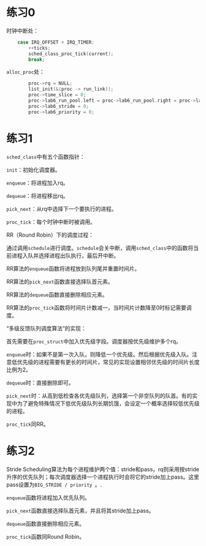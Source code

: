 # 练习0

时钟中断处：

```c
    case IRQ_OFFSET + IRQ_TIMER:
        ++ticks;
        sched_class_proc_tick(current);
        break;
```

`alloc_proc`处：

```c
        proc->rq = NULL;
        list_init(&(proc -> run_link));
        proc->time_slice = 0;
        proc->lab6_run_pool.left = proc->lab6_run_pool.right = proc->lab6_run_pool.parent = NULL;
        proc->lab6_stride = 0;
        proc->lab6_priority = 0;
```
# 练习1

`sched_class`中有五个函数指针：

`init`：初始化调度器。

`enqueue`：将进程加入rq。

`dequeue`：将进程移出rq。

`pick_next`：从rq中选择下一个要执行的进程。

`proc_tick`：每个时钟中断时被调用。



RR（Round Robin）下的调度过程：

通过调用`schedule`进行调度。`schedule`会关中断，调用`sched_class`中的函数将当前进程入队并选择进程出队执行，最后开中断。

RR算法的`enqueue`函数将进程放到队列尾并重置时间片。

RR算法的`pick_next`函数直接选择队首元素。

RR算法的`dequeue`函数直接删除相应元素。

RR算法的`proc_tick`函数将时间片计数减一，当时间片计数降至0时标记需要调度。



“多级反馈队列调度算法”的实现：

首先需要在`proc_struct`中加入优先级字段。调度器按优先级维护多个rq。

`enqueue`时：如果不是第一次入队，则降低一个优先级。然后根据优先级入队。注意低优先级的进程需要有更长的时间片，常见的实现设置相邻优先级的时间片长度比例为2。

`dequeue`时：直接删除即可。

`pick_next`时：从高到低检查各优先级队列，选择第一个非空队列的队首。有的实现中为了避免特殊情况下低优先级队列长期饥饿，会设定一个概率选择较低优先级的进程。

`proc_tick`同RR。

# 练习2

Stride Scheduling算法为每个进程维护两个值：stride和pass，rq则采用按stride升序的优先队列；每次调度器选择一个进程执行时会将它的stride加上pass。这里pass设置为`BIG_STRIDE / priority `。.

`enqueue`函数将进程加入优先队列。

`pick_next`函数直接选择队首元素，并且将其stride加上pass。

`dequeue`函数直接删除相应元素。

`proc_tick`函数同Round Robin。